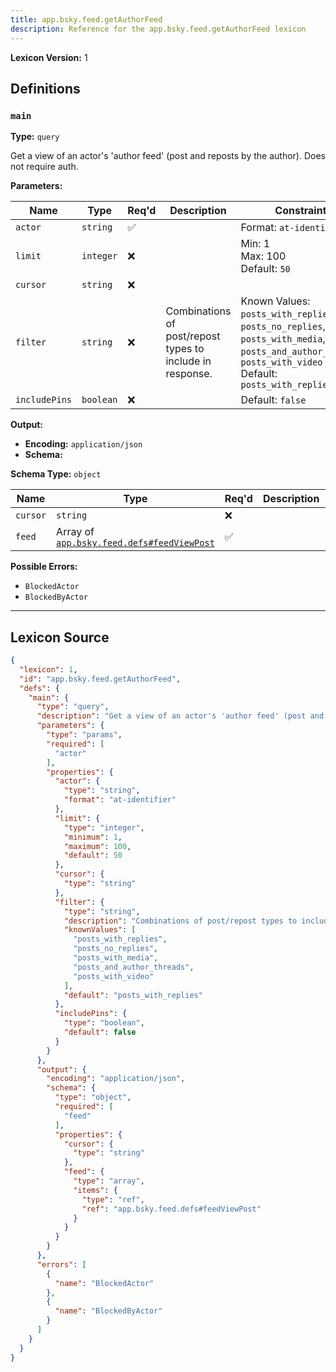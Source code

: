 ```yaml
---
title: app.bsky.feed.getAuthorFeed
description: Reference for the app.bsky.feed.getAuthorFeed lexicon
---
```

**Lexicon Version:** 1

## Definitions

<a name="main"></a>
### `main`

**Type:** `query`

Get a view of an actor's 'author feed' (post and reposts by the author). Does not require auth.

**Parameters:**

| Name | Type | Req'd  | Description | Constraints |
|------|------|----------|-------------|-------------|
| `actor` | `string` | ✅  |  | Format: `at-identifier` |
| `limit` | `integer` | ❌  |  | Min: 1<br/>Max: 100<br/>Default: `50` |
| `cursor` | `string` | ❌  |  |  |
| `filter` | `string` | ❌  | Combinations of post/repost types to include in response. | Known Values: `posts_with_replies`, `posts_no_replies`, `posts_with_media`, `posts_and_author_threads`, `posts_with_video`<br/>Default: `posts_with_replies` |
| `includePins` | `boolean` | ❌  |  | Default: `false` |
**Output:**

- **Encoding:** `application/json`
- **Schema:**

**Schema Type:** `object`

| Name | Type | Req'd  | Description | Constraints |
|------|------|----------|-------------|-------------|
| `cursor` | `string` | ❌  |  |  |
| `feed` | Array of [`app.bsky.feed.defs#feedViewPost`](/app/bsky/feed/defs#feedViewPost) | ✅  |  |  |
**Possible Errors:**

- `BlockedActor`
- `BlockedByActor`

---

## Lexicon Source
```json
{
  "lexicon": 1,
  "id": "app.bsky.feed.getAuthorFeed",
  "defs": {
    "main": {
      "type": "query",
      "description": "Get a view of an actor's 'author feed' (post and reposts by the author). Does not require auth.",
      "parameters": {
        "type": "params",
        "required": [
          "actor"
        ],
        "properties": {
          "actor": {
            "type": "string",
            "format": "at-identifier"
          },
          "limit": {
            "type": "integer",
            "minimum": 1,
            "maximum": 100,
            "default": 50
          },
          "cursor": {
            "type": "string"
          },
          "filter": {
            "type": "string",
            "description": "Combinations of post/repost types to include in response.",
            "knownValues": [
              "posts_with_replies",
              "posts_no_replies",
              "posts_with_media",
              "posts_and_author_threads",
              "posts_with_video"
            ],
            "default": "posts_with_replies"
          },
          "includePins": {
            "type": "boolean",
            "default": false
          }
        }
      },
      "output": {
        "encoding": "application/json",
        "schema": {
          "type": "object",
          "required": [
            "feed"
          ],
          "properties": {
            "cursor": {
              "type": "string"
            },
            "feed": {
              "type": "array",
              "items": {
                "type": "ref",
                "ref": "app.bsky.feed.defs#feedViewPost"
              }
            }
          }
        }
      },
      "errors": [
        {
          "name": "BlockedActor"
        },
        {
          "name": "BlockedByActor"
        }
      ]
    }
  }
}
```
